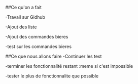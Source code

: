 ##Ce qu'on a fait

-Travail sur Gidhub

-Ajout des liste

-Ajout des commandes bieres

-test sur les commandes bieres

##Ce que nous allons faire
-Continuer les test

-terminer les fonctionnalité restant :meme si c'est impossible 

-tester le plus de fonctionnalite que possible
